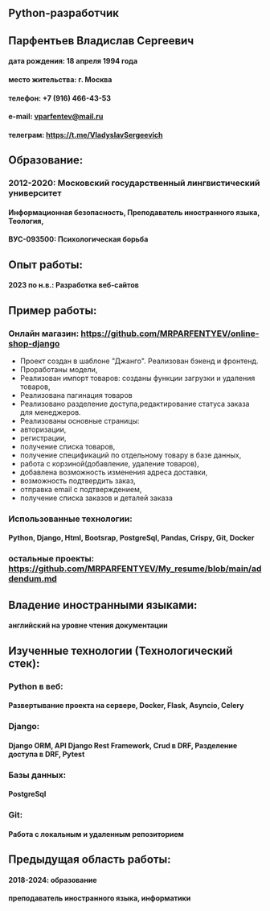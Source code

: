 ## Python-разработчик

## Парфентьев Владислав Сергеевич

#### дата рождения: 		18 апреля 1994 года
#### место жительства: 		г. Москва
#### телефон: 			+7 (916) 466-43-53 
#### e-mail: 			vparfentev@mail.ru
#### телеграм: https://t.me/VladyslavSergeevich

## Образование:

### 2012-2020:	Московский государственный лингвистический университет 
#### Информационная безопасность, Преподаватель иностранного языка, Теология,
#### ВУС-093500: Психологическая борьба

## Опыт работы:
#### 2023 по н.в.: Разработка веб-сайтов 

## Пример работы:

### Онлайн магазин: https://github.com/MRPARFENTYEV/online-shop-django

* Проект создан в шаблоне "Джанго". Реализован бэкенд и фронтенд.
*  Проработаны модели, 
*  Реализован импорт товаров: cозданы функции загрузки и удаления товаров,
*  Реализована пагинация товаров
*  Реализовано разделение доступа,редактирование статуса заказа для менеджеров.
*  Реализованы основные страницы:
*  авторизации, 
*  регистрации,
*  получение списка товаров,
*  получение спецификаций по отдельному товару в базе данных, 
*  работа с корзиной(добавление, удаление товаров),
*  добавлена возможность изменения адреса доставки,
*  возможность подтвердить заказ,
*  отправка email с подтверждением,
*  получение списка заказов и деталей заказа

### Использованные технологии:
#### Python, Django, Html, Bootsrap, PostgreSql,  Pandas, Crispy, Git, Docker

### остальные проекты: https://github.com/MRPARFENTYEV/My_resume/blob/main/addendum.md

## Владение иностранными языками:
#### английский на уровне чтения документации 

## Изученные технологии (Технологический стек):
### Python в веб:
#### Развертывание проекта на сервере,  Docker, Flask, Asyncio, Celery

### Django:
#### Django ORM, API Django Rest Framework, Crud в DRF, Разделение доступа в DRF, Pytest

### Базы данных:
#### PostgreSql

### Git:
#### Работа с локальным и удаленным репозиторием

## Предыдущая область работы: 
#### 2018-2024: образование
#### преподаватель иностранного языка, информатики
